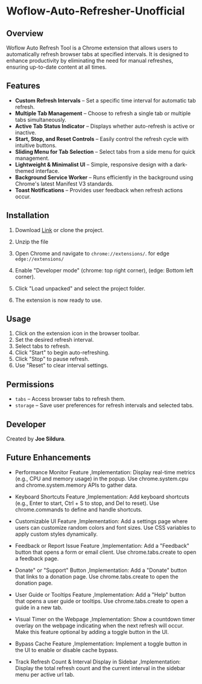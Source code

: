 # Woflow-Auto-Refresher-Unofficial

## Overview
Woflow Auto Refresh Tool is a Chrome extension that allows users to automatically refresh browser tabs at specified intervals. It is designed to enhance productivity by eliminating the need for manual refreshes, ensuring up-to-date content at all times.

## Features
- **Custom Refresh Intervals** – Set a specific time interval for automatic tab refresh.
- **Multiple Tab Management** – Choose to refresh a single tab or multiple tabs simultaneously.
- **Active Tab Status Indicator** – Displays whether auto-refresh is active or inactive.
- **Start, Stop, and Reset Controls** – Easily control the refresh cycle with intuitive buttons.
- **Sliding Menu for Tab Selection** – Select tabs from a side menu for quick management.
- **Lightweight & Minimalist UI** – Simple, responsive design with a dark-themed interface.
- **Background Service Worker** – Runs efficiently in the background using Chrome's latest Manifest V3 standards.
- **Toast Notifications** – Provides user feedback when refresh actions occur.

## Installation
1. Download [Link](https://github.com/user-attachments/files/19006284/Auto.Refresh.Tool.v1.2.zip) or clone the project.

2. Unzip the file
3. Open Chrome and navigate to `chrome://extensions/`. for edge `edge://extensions/`
4. Enable "Developer mode" (chrome: top right corner), (edge: Bottom left corner).
5. Click "Load unpacked" and select the project folder.
6. The extension is now ready to use.

## Usage
1. Click on the extension icon in the browser toolbar.
2. Set the desired refresh interval.
3. Select tabs to refresh.
4. Click "Start" to begin auto-refreshing.
5. Click "Stop" to pause refresh.
6. Use "Reset" to clear interval settings.

## Permissions
- `tabs` – Access browser tabs to refresh them.
- `storage` – Save user preferences for refresh intervals and selected tabs.

## Developer
Created by **Joe Sildura**.

## Future Enhancements
- Performance Monitor Feature
,Implementation:
Display real-time metrics (e.g., CPU and memory usage) in the popup.
Use chrome.system.cpu and chrome.system.memory APIs to gather data.

- Keyboard Shortcuts Feature
,Implementation:
Add keyboard shortcuts (e.g., Enter to start, Ctrl + S to stop, and Del to reset).
Use chrome.commands to define and handle shortcuts.

- Customizable UI Feature
,Implementation:
Add a settings page where users can customize random colors and font sizes.
Use CSS variables to apply custom styles dynamically.

- Feedback or Report Issue Feature
,Implementation:
Add a "Feedback" button that opens a form or email client.
Use chrome.tabs.create to open a feedback page.

- Donate" or "Support" Button
,Implementation:
Add a "Donate" button that links to a donation page.
Use chrome.tabs.create to open the donation page.

- User Guide or Tooltips Feature
,Implementation:
Add a "Help" button that opens a user guide or tooltips.
Use chrome.tabs.create to open a guide in a new tab.

- Visual Timer on the Webpage
,Implementation:
Show a countdown timer overlay on the webpage indicating when the next refresh will occur.
Make this feature optional by adding a toggle button in the UI.

- Bypass Cache Feature
,Implementation:
Implement a toggle button in the UI to enable or disable cache bypass.

- Track Refresh Count & Interval Display in Sidebar
,Implementation:
Display the total refresh count and the current interval in the sidebar menu per active url tab.
